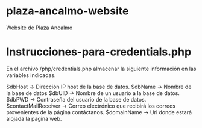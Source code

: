 # plaza-ancalmo-website
Website de Plaza Ancalmo

# Instrucciones-para-credentials.php
En el archivo /php/credentials.php almacenar la siguiente información en las variables indicadas. 

$dbHost -> Dirección IP host de la base de datos.
$dbName -> Nombre de la base de datos
$dbUID -> Nombre de un usuario a la base de datos. 
$dbPWD -> Contraseña del usuario de la base de datos. 
$contactMailReceiver -> Correo electrónico que recibirá los correos provenientes de la página contáctanos. 
$domainName -> Url donde estará alojada la pagina web. 